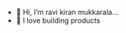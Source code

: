 - 👋 Hi, I’m ravi kiran mukkarala...
- 👀 I love building products

<!---
thisisravikiranmukkarala/thisisravikiranmukkarala is a ✨ special ✨ repository because its `README.md` (this file) appears on your GitHub profile.
You can click the Preview link to take a look at your changes.
--->
